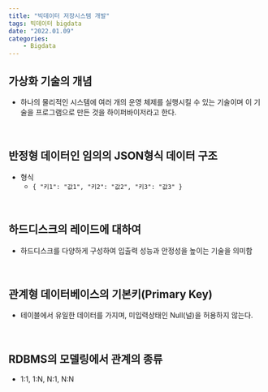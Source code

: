 ```yaml
---
title: "빅데이터 저장시스템 개발"
tags: 빅데이터 bigdata 
date: "2022.01.09"
categories: 
    - Bigdata
---
```


## 가상화 기술의 개념
- 하나의 물리적인 시스템에 여러 개의 운영 체제를 실행시킬 수 있는 기술이며 이 기술을 프로그램으로 만든 것을 하이퍼바이저라고 한다.

<br>

## 반정형 데이터인 임의의 JSON형식 데이터 구조
- 형식
    - `{ "키1": "값1", "키2": "값2", "키3": "값3" }`

<br>

## 하드디스크의 레이드에 대하여 
- 하드디스크를 다양하게 구성하여 입출력 성능과 안정성을 높이는 기술을 의미함

<br>

## 관계형 데이터베이스의 기본키(Primary Key)
- 테이블에서 유일한 데이터를 가지며, 미입력상태인 Null(널)을 허용하지 않는다.

<br>

## RDBMS의 모델링에서 관계의 종류
- 1:1, 1:N, N:1, N:N

